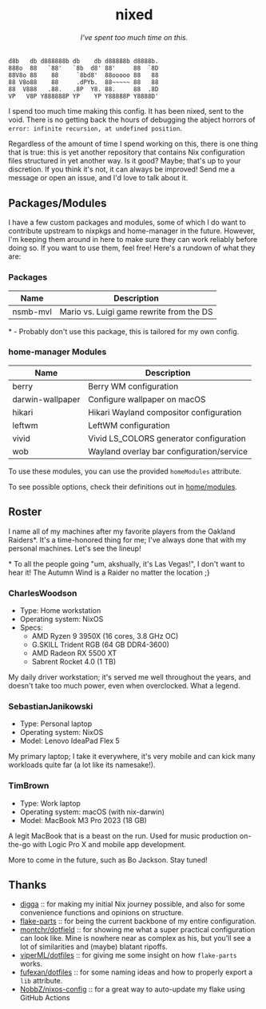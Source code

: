 <h1 align="center">nixed</h1>
<h6 align="center">I've spent too much time on this.</h6>

```raw
d8b   db d888888b db    db d88888b d8888b.
888o  88   `88'   `8b  d8' 88'     88  `8D
88V8o 88    88     `8bd8'  88ooooo 88   88
88 V8o88    88     .dPYb.  88~~~~~ 88   88
88  V888   .88.   .8P  Y8. 88.     88  .8D
VP   V8P Y888888P YP    YP Y88888P Y8888D'
```

I spend too much time making this config. It has been nixed, sent to the void.
There is no getting back the hours of debugging the abject horrors of
`error: infinite recursion, at undefined position`.

Regardless of the amount of time I spend working on this, there is one thing
that is true: this is yet another repository that contains Nix configuration
files structured in yet another way. Is it good? Maybe; that's up to your
discretion. If you think it's not, it can always be improved! Send me a message
or open an issue, and I'd love to talk about it.

## Packages/Modules

I have a few custom packages and modules, some of which I do want to contribute
upstream to nixpkgs and home-manager in the future. However, I'm keeping them
around in here to make sure they can work reliably before doing so. If you want
to use them, feel free! Here's a rundown of what they are:

### Packages

| Name     | Description                              |
| -------- | ---------------------------------------- |
| nsmb-mvl | Mario vs. Luigi game rewrite from the DS |

\* - Probably don't use this package, this is tailored for my own config.

### home-manager Modules

| Name             | Description                               |
| ---------------- | ----------------------------------------- |
| berry            | Berry WM configuration                    |
| darwin-wallpaper | Configure wallpaper on macOS              |
| hikari           | Hikari Wayland compositor configuration   |
| leftwm           | LeftWM configuration                      |
| vivid            | Vivid LS_COLORS generator configuration   |
| wob              | Wayland overlay bar configuration/service |

To use these modules, you can use the provided `homeModules` attribute.

To see possible options, check their definitions out in
[home/modules](./home/modules).

## Roster

I name all of my machines after my favorite players from the Oakland Raiders\*.
It's a time-honored thing for me; I've always done that with my personal
machines. Let's see the lineup!

\* To all the people going "um, akshually, it's Las Vegas!", I don't want to
hear it! The Autumn Wind is a Raider no matter the location ;}

### CharlesWoodson

- Type: Home workstation
- Operating system: NixOS
- Specs:
  - AMD Ryzen 9 3950X (16 cores, 3.8 GHz OC)
  - G.SKILL Trident RGB (64 GB DDR4-3600)
  - AMD Radeon RX 5500 XT
  - Sabrent Rocket 4.0 (1 TB)

My daily driver workstation; it's served me well throughout the years, and
doesn't take too much power, even when overclocked. What a legend.

### SebastianJanikowski

- Type: Personal laptop
- Operating system: NixOS
- Model: Lenovo IdeaPad Flex 5

My primary laptop; I take it everywhere, it's very mobile and can kick many
workloads quite far (a lot like its namesake!).

### TimBrown

- Type: Work laptop
- Operating system: macOS (with nix-darwin)
- Model: MacBook M3 Pro 2023 (18 GB)

A legit MacBook that is a beast on the run. Used for music production on-the-go
with Logic Pro X and mobile app development.

More to come in the future, such as Bo Jackson. Stay tuned!

## Thanks

- [digga](https://github.com/divnix/digga) :: for making my initial Nix journey
  possible, and also for some convenience functions and opinions on structure.
- [flake-parts](https://github.com/hercules-ci/flake-parts) :: for being the
  current backbone of my entire configuration.
- [montchr/dotfield](https://github.com/montchr/dotfield) :: for showing me what
  a super practical configuration can look like. Mine is nowhere near as complex
  as his, but you'll see a lot of similarities and (maybe) blatant ripoffs.
- [viperML/dotfiles](https://github.com/viperML/dotfiles) :: for giving me some
  insight on how `flake-parts` works.
- [fufexan/dotfiles](https://github.com/fufexan/dotfiles) :: for some naming
  ideas and how to properly export a `lib` attribute.
- [NobbZ/nixos-config](https://github.com/NobbZ/nixos-config) :: for a great way
  to auto-update my flake using GitHub Actions
